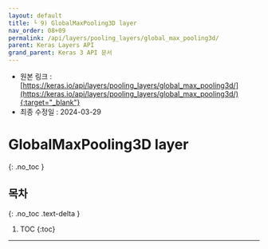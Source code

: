 ```yaml
---
layout: default
title: └ 9) GlobalMaxPooling3D layer
nav_order: 08+09
permalink: /api/layers/pooling_layers/global_max_pooling3d/
parent: Keras Layers API
grand_parent: Keras 3 API 문서
---
```


* 원본 링크 : [https://keras.io/api/layers/pooling_layers/global_max_pooling3d/](https://keras.io/api/layers/pooling_layers/global_max_pooling3d/){:target="_blank"}
* 최종 수정일 : 2024-03-29

# GlobalMaxPooling3D layer
{: .no_toc }

## 목차
{: .no_toc .text-delta }

1. TOC
{:toc}

---
